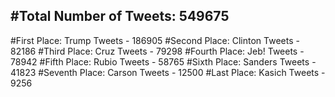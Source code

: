 #Total Number of Tweets: 549675 
---
#First Place: Trump Tweets - 186905
#Second Place: Clinton Tweets - 82186
#Third Place: Cruz Tweets - 79298
#Fourth Place: Jeb! Tweets - 78942
#Fifth Place: Rubio Tweets - 58765
#Sixth Place: Sanders Tweets - 41823
#Seventh Place: Carson Tweets - 12500
#Last Place: Kasich Tweets - 9256
